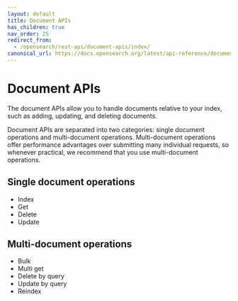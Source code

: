 ```yaml
---
layout: default
title: Document APIs
has_children: true
nav_order: 25
redirect_from:
  - /opensearch/rest-api/document-apis/index/
canonical_url: https://docs.opensearch.org/latest/api-reference/document-apis/index/
---
```


# Document APIs

The document APIs allow you to handle documents relative to your index, such as adding, updating, and deleting documents.

Document APIs are separated into two categories: single document operations and multi-document operations. Multi-document operations offer performance advantages over submitting many individual requests, so whenever practical, we recommend that you use multi-document operations.

## Single document operations

- Index
- Get
- Delete
- Update

## Multi-document operations

- Bulk
- Multi get
- Delete by query
- Update by query
- Reindex
